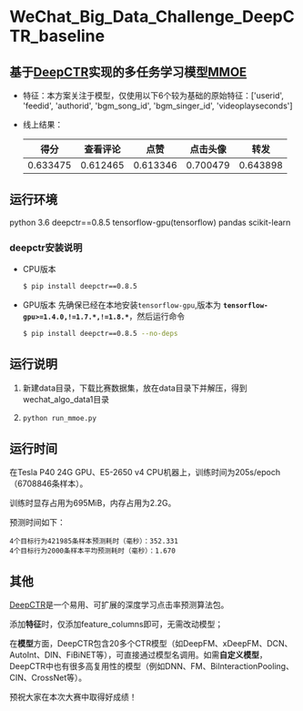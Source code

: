 # WeChat_Big_Data_Challenge_DeepCTR_baseline

## 基于[DeepCTR](https://github.com/shenweichen/DeepCTR)实现的多任务学习模型[MMOE](https://dl.acm.org/doi/10.1145/3219819.3220007)
- 特征：本方案关注于模型，仅使用以下6个较为基础的原始特征：['userid', 'feedid', 'authorid', 'bgm_song_id', 'bgm_singer_id', 'videoplayseconds']


- 线上结果：

  | 得分     | 查看评论 | 点赞     | 点击头像 | 转发     |
  | -------- | -------- | -------- | -------- | -------- |
  | 0.633475 | 0.612465 | 0.613346 | 0.700479 | 0.643898 |


## 运行环境
 python 3.6
 deepctr==0.8.5
 tensorflow-gpu(tensorflow)
 pandas
 scikit-learn

### deepctr安装说明
- CPU版本
  ```bash
  $ pip install deepctr==0.8.5
  ```
- GPU版本
  先确保已经在本地安装`tensorflow-gpu`,版本为 **`tensorflow-gpu>=1.4.0,!=1.7.*,!=1.8.*`**，然后运行命令
    ```bash
    $ pip install deepctr==0.8.5 --no-deps
    ```

## 运行说明
1. 新建data目录，下载比赛数据集，放在data目录下并解压，得到wechat_algo_data1目录

2. ```bash
   python run_mmoe.py
   ```


## 运行时间

在Tesla P40 24G GPU、E5-2650 v4 CPU机器上，训练时间为205s/epoch（6708846条样本）。

训练时显存占用为695MiB，内存占用为2.2G。

预测时间如下：

```
4个目标行为421985条样本预测耗时（毫秒）：352.331
4个目标行为2000条样本平均预测耗时（毫秒）：1.670
```

## 其他

[DeepCTR](https://github.com/shenweichen/DeepCTR)是一个易用、可扩展的深度学习点击率预测算法包。

添加**特征**时，仅添加feature_columns即可，无需改动模型；

在**模型**方面，DeepCTR包含20多个CTR模型（如DeepFM、xDeepFM、DCN、AutoInt、DIN、FiBiNET等），可直接通过模型名调用。如需**自定义模型**，DeepCTR中也有很多高复用性的模型（例如DNN、FM、BiInteractionPooling、CIN、CrossNet等）。

预祝大家在本次大赛中取得好成绩！
